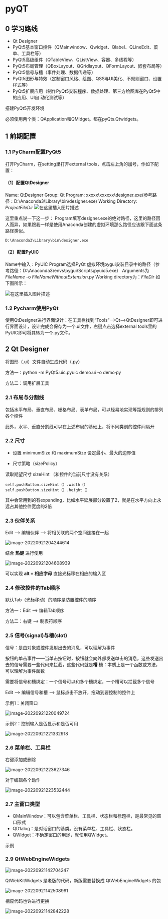 # pyQT

## 0 学习路线

- Qt Designer
- PyQt5基本窗口控件（QMainwindow、Qwidget、Qlabel、QLineEdit、菜单、工具栏等）
- PyQt5高级组件（QTableView、QListView、容器、多线程等）
- PyQt5布局管理（QBoxLayout、QGridlayout、QFormLayout、嵌套布局等）
- PyQt5信号与槽（事件处理、数据传递等）
- PyQt5图形与特效（定制窗口风格、绘图、QSS与UI美化、不规则窗口、设置样式等）
- PyQt5扩展应用（制作PyQt5安装程序、数据处理、第三方绘图库在PyQt5中的应用、UI自
  动化测试等）

搭建PyQt5开发环境

必须使用两个类：QApplication和QMidget。都在pyQts.Qtwidgets。

## 1 前期配置

### 1.1 PyCharm配置PyQt5

打开PyCharm，在setting里打开external tools，点击左上角的加号，作如下配置：

#### （1）配置QtDesigner

Name: QtDesigner
Group: Qt
Program: xxxxx\xxxxxx\designer.exe(参考路径：D:\Anaconda3\Library\bin\designer.exe)
Working Directory: $ProjectFileDir$
![在这里插入图片描述](imgs/Qt/watermark,type_d3F5LXplbmhlaQ,shadow_50,text_Q1NETiBAQ2hhb0ZlaUxp,size_19,color_FFFFFF,t_70,g_se,x_16)

这里重点说一下这一步：
Program填写designer.exe的绝对路径，这里的路径因人而异，如果跟我一样是使用Anaconda创建的虚拟环境那么路径应该跟下面这条路径类似。

```
D:\Anaconda3\Library\bin\designer.exe
```

#### （2）配置PyUIC

Name中输入：PyUIC
Program选择PyQt 虚拟环境pygui安装目录中的路径（参考路径：D:\Anaconda3\envs\pygui\Scripts\pyuic5.exe）
Arguments为$FileName$ -o $FileNameWithoutExtension$.py
Working directory为：$FileDir$
如下图所示：

![在这里插入图片描述](imgs/Qt/watermark,type_d3F5LXplbmhlaQ,shadow_50,text_Q1NETiBAQ2hhb0ZlaUxp,size_19,color_FFFFFF,t_70,g_se,x_14)

### 1.2 Pycharm使用PyQt

使用QtDesigner进行界面设计：在工具栏找到“Tools”–>Qt–>QtDesigner即可进行界面设计，设计完成会保存为一个.ui文件，右键点击选择external tools里的PyUIC即可将其转为一个.py文件。

## 2 Qt Designer

将图形（.ui）文件自动生成代码（.py）

方法一：python -m PyQt5.uic.pyuic demo.ui -o demo·py

方法二：调用扩展工具

### 2.1 布局与分割线

包括水平布局、垂直布局、栅格布局、表单布局，可以轻易地实现等距规则的排列各个控件

此外，水平、垂直分割线可以在上述布局的基础上，将不同类别的控件间隔开

### 2.2 尺寸

- 设置 minimumSize 和 maximumSize 设定最小、最大的边界值

- 尺寸策略（sizePolicy）

读取期望尺寸  sizeHint  （和控件的当前尺寸没有关系）

```
self.pushButton.sizeHint（）.width（）
self.pushButton.sizeHint（）.height（）
```

其中会常用到的有expanding，比如水平延展部分设置了2，就是在水平方向上永远占其他控件宽度的2倍

### 2.3 伙伴关系

Edit --> 编辑伙伴 --> 将相关联的两个空间连接在一起

![image-20220921204244614](imgs/QT/image-20220921204244614.png)

结合 **热键** 进行使用

![image-20220921204608939](imgs/QT/image-20220921204608939.png)

可以实现 **alt + 相应字母** 直接光标移在相应的输入区

### 2.4 修改控件的Tab顺序

默认Tab（光标移动）的顺序是防置控件的顺序

方法一：Edit --> 编辑Tab顺序

方法二：右键 --> 制表符顺序

### 2.5 信号(signal)与槽(slot)

信号：是由对象或控件发射出去的消息，可以理解为事件

按钮的单击事件——当单击按钮时，按钮就会向外部发送单击的消息，这些发送出去的信号需要一些代码来拦截，这些代码就是**槽**
槽：本质上是一个函数或方法，可以理解为事件函数

需要将信号和槽绑定：一个信号可以和多个槽绑定，一个槽可以拦截多个信号

Edit --> 编辑信号和槽 --> 鼠标点击不放开，拖动到要控制的控件上

示例1：关闭窗口

![image-20220921220049724](imgs/QT/image-20220921220049724.png)

示例2：控制输入是否显示和是否可用

![image-20220921221332918](imgs/QT/image-20220921221332918.png)

### 2.6 菜单栏、工具栏

右键添加或删除

![image-20220921223627346](imgs/QT/image-20220921223627346.png)

对于编辑各个动作

![image-20220921223532444](imgs/QT/image-20220921223532444.png)

### 2.7 主窗口类型

- QMainWindow：可以包含菜单栏、工具栏、状态栏和标题栏，是最常见的窗口形式
- QD1alog：是对话窗口的基类。没有菜单栏、工具栏、状态栏。
- QWidget：不确定窗口的用途，就使用QWidget。

示例

### 2.9 QtWebEngineWidgets

![image-20220921142704247](imgs\Qt\image-20220921142704247.png)

QtWebKitWidgets 是老版的代码，新版需要替换成 QtWebEngineWidgets 的包

![image-20220921142508991](C:\Users\Sherry\AppData\Roaming\Typora\typora-user-images\image-20220921142508991.png)

相应代码也许进行更换

![image-20220921142842228](imgs\Qt\image-20220921142842228.png)

